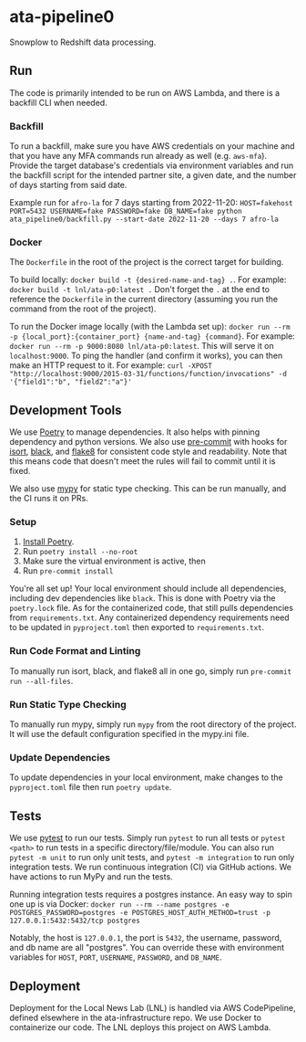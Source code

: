 # ata-pipeline0
Snowplow to Redshift data processing.

## Run

The code is primarily intended to be run on AWS Lambda, and there is a backfill CLI when needed.

### Backfill
To run a backfill, make sure you have AWS credentials on your machine and that you have any MFA commands run already
as well (e.g. `aws-mfa`). Provide the target database's credentials via environment variables and run the backfill
script for the intended partner site, a given date, and the number of days starting from said date.

Example run for `afro-la` for 7 days starting from 2022-11-20:
`HOST=fakehost PORT=5432 USERNAME=fake PASSWORD=fake DB_NAME=fake python ata_pipeline0/backfill.py --start-date 2022-11-20 --days 7 afro-la`

### Docker

The `Dockerfile` in the root of the project is the correct target for building.

To build locally: `docker build -t {desired-name-and-tag} .`. For example: `docker build -t lnl/ata-p0:latest .`
Don't forget the `.` at the end to reference the `Dockerfile` in the current directory (assuming you run the command
from the root of the project).

To run the Docker image locally (with the Lambda set up):
`docker run --rm -p {local_port}:{container_port} {name-and-tag} {command}`.
For example: `docker run --rm -p 9000:8080 lnl/ata-p0:latest`. This will serve it on `localhost:9000`. To ping
the handler (and confirm it works), you can then make an HTTP request to it. For example:
`curl -XPOST "http://localhost:9000/2015-03-31/functions/function/invocations" -d '{"field1":"b", "field2":"a"}'`

## Development Tools

We use [Poetry](https://python-poetry.org/) to manage dependencies. It also helps with pinning dependency and python
versions. We also use [pre-commit](https://pre-commit.com/) with hooks for [isort](https://pycqa.github.io/isort/),
[black](https://github.com/psf/black), and [flake8](https://flake8.pycqa.org/en/latest/) for consistent code style and
readability. Note that this means code that doesn't meet the rules will fail to commit until it is fixed.

We also use [mypy](https://mypy.readthedocs.io/en/stable/index.html) for static type checking. This can be run manually,
and the CI runs it on PRs.

### Setup

1. [Install Poetry](https://python-poetry.org/docs/#installation).
2. Run `poetry install --no-root`
3. Make sure the virtual environment is active, then
4. Run `pre-commit install`

You're all set up! Your local environment should include all dependencies, including dev dependencies like `black`.
This is done with Poetry via the `poetry.lock` file. As for the containerized code, that still pulls dependencies from
`requirements.txt`. Any containerized dependency requirements need to be updated in `pyproject.toml` then exported to
`requirements.txt`.

### Run Code Format and Linting

To manually run isort, black, and flake8 all in one go, simply run `pre-commit run --all-files`.

### Run Static Type Checking

To manually run mypy, simply run `mypy` from the root directory of the project. It will use the default configuration
specified in the mypy.ini file.

### Update Dependencies

To update dependencies in your local environment, make changes to the `pyproject.toml` file then run `poetry update`.

## Tests

We use [pytest](https://docs.pytest.org) to run our tests. Simply run `pytest` to run all tests or `pytest <path>`
to run tests in a specific directory/file/module. You can also run `pytest -m unit` to run only unit tests, and 
`pytest -m integration` to run only integration tests. We run continuous integration (CI) via GitHub actions. We have
actions to run MyPy and run the tests.

Running integration tests requires a postgres instance. An easy way to spin one up is via Docker:
`docker run --rm --name postgres -e POSTGRES_PASSWORD=postgres -e POSTGRES_HOST_AUTH_METHOD=trust -p 127.0.0.1:5432:5432/tcp postgres`

Notably, the host is `127.0.0.1`, the port is `5432`, the username, password, and db name are all "postgres". You can
override these with environment variables for `HOST`, `PORT`, `USERNAME`, `PASSWORD`, and `DB_NAME`.

## Deployment

Deployment for the Local News Lab (LNL) is handled via AWS CodePipeline, defined elsewhere in the ata-infrastructure repo.
We use Docker to containerize our code. The LNL deploys this project on AWS Lambda.
